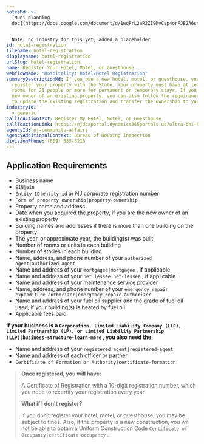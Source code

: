 ```yaml
---
notesMd: >-
  [Muni planning
  doc](https://docs.google.com/document/d/1wqFrL2aR2ZI9MvCsp4orFJE2A6sn_oa5YOFQoW2uKYE/edit?usp=sharing)


  Note: no industry for this yet; added a placeholder
id: hotel-registration
filename: hotel-registration
displayname: hotel-registration
urlSlug: hotel-registration
name: Register Your Hotel, Motel, or Guesthouse
webflowName: "Hospitality: Hotel/Motel Registration"
summaryDescriptionMd: If you own a new hotel, motel, or guesthouse, you must
  register your property with the State. Your property must have at least 10
  rooms for 25 people or more for permanent or temporary stays. If you are the
  new owner of an existing property, you can also follow the requirements below
  to update the existing registration and transfer the ownership to you.
industryId:
  - generic
callToActionText: Register My Hotel, Motel, or Guesthouse
callToActionLink: https://njdcaportal.dynamics365portals.us/ultra-bhi-home/
agencyId: nj-community-affairs
agencyAdditionalContext: Bureau of Housing Inspection
divisionPhone: (609) 633-6216
---
```

## Application Requirements

* Business name
*  `EIN|ein` 
*  `Entity ID|entity-id` or NJ corporate registration number
*  `Form of property ownership|property-ownership` 
* Property name and address
* Date when you acquired the property, if you are the new owner of an existing property
* Building names and addresses if there is more than one building on the property
* The year, or approximate year, the building(s) was built
* Number of rooms or units in each building
* Number of stories in each building
* Name, address, and phone number of your `authorized agent|authorized-agent` 
* Name and address of your `mortgagee|mortgagee` , if applicable
* Name and address of your `net lessee|net-lessee` , if applicable
* Name and address of your maintenance service provider
* Name, address, and phone number of your `emergency repair expenditure authorizer|emergency-repair-authorizer` 
* Name and address of your fuel oil supplier and the grade of fuel oil used, if your building(s) is heated by fuel oil
* Applicable fees paid

**If your business is a `Corporation, Limited Liability Company (LLC), Limited Partnership (LP), or Limited Liability Partnership (LLP)|business-structure-learn-more` , you also need the:**

* Name and address of your `registered agent|registered-agent` 
* Name and address of each officer or partner
*  `Certificate of Formation or Authority|certificate-formation` 

> **Once registered, you will have:**
>
> A Certificate of Registration with a 10-digit registration number, which you need to recertify your registration every year.
>
> **What if I don't register?**
>
> If you don’t register your hotel, motel, or guesthouse, you may be subject to fines. Also, if the property is a new construction, you will not be able to obtain a Uniform Construction Code `Certificate of Occupancy|certificate-occupancy` .